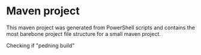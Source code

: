 # Maven project
This maven project was generated from PowerShell scripts and contains the most barebone project file structure for a small maven project.

Checking if "pedning build"

